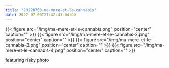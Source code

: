 ```yaml
---
title: "20220703-ma-mere-et-le-cannabis"
date: 2022-07-03T21:42:41-04:00
---
```


{{< figure src="/img/ma-mere-et-le-cannabis.png" position="center" caption="" >}}
{{< figure src="/img/ma-mere-et-le-cannabis-2.png" position="center" caption="" >}}
{{< figure src="/img/ma-mere-et-le-cannabis-3.png" position="center" caption="" >}}
{{< figure src="/img/ma-mere-et-le-cannabis-4.png" position="center" caption="" >}}


featuring risky photo
